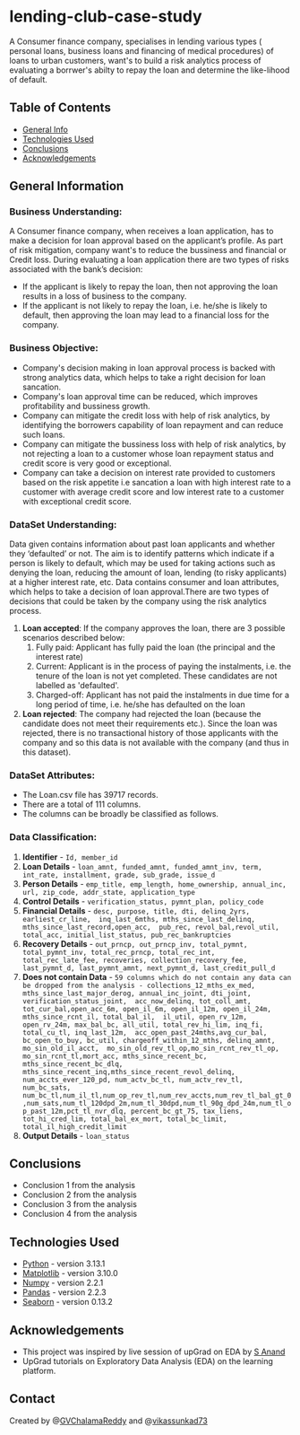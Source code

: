 # lending-club-case-study
A Consumer finance company, specialises in lending various types ( personal loans, business loans and financing of medical procedures) of loans to urban customers, want's to build a risk analytics process of evaluating a borrwer's abilty to repay the loan and determine the like-lihood of default.

## Table of Contents
* [General Info](#general-information)
* [Technologies Used](#technologies-used)
* [Conclusions](#conclusions)
* [Acknowledgements](#acknowledgements)

<!-- You can include any other section that is pertinent to your problem -->

## General Information
   ### Business Understanding:
   A Consumer finance company, when receives a loan application, has to make a decision for loan approval based on the applicant’s profile. As part of risk
   mitigation, company want's to reduce the bussiness and financial or Credit loss. During evaluating a loan application there are two types of risks 
   associated with the bank’s decision:
   - If the applicant is likely to repay the loan, then not approving the loan results in a loss of business to the company.
   - If the applicant is not likely to repay the loan, i.e. he/she is likely to default, then approving the loan may lead to a financial loss for the company.

   ### Business Objective:
   - Company's decision making in loan approval process is backed with strong analytics data, which helps to take a right decision for loan sancation.
   - Company's loan approval time can be reduced, which improves profitability and bussiness growth.
   - Company can mitigate the credit loss with help of risk analytics, by identifying the borrowers capability of loan repayment and can reduce such loans.
   - Company can mitigate the bussiness loss with help of risk analytics, by not rejecting a loan to a customer whose loan repayment status and credit score is very good or exceptional.
   - Company can take a decision on interest rate provided to customers based on the risk appetite i.e sancation a loan with high interest rate to a customer with average credit score and low interest rate to a customer with exceptional credit score.

  ### DataSet Understanding:
  Data given contains information about past loan applicants and whether they ‘defaulted’ or not. The aim is to identify patterns which indicate if a person 
  is likely to default, which may be used for taking actions such as denying the loan, reducing the amount of loan, lending (to risky applicants) at a higher 
  interest rate, etc. Data contains consumer and loan attributes, which helps to take a decision of loan approval.There are two types of decisions that could be taken by the company using the risk analytics process.
 1. **Loan accepted**: If the company approves the loan, there are 3 possible scenarios described below:
      1. Fully paid: Applicant has fully paid the loan (the principal and the interest rate)
      2. Current: Applicant is in the process of paying the instalments, i.e. the tenure of the loan is not yet completed. These candidates are not labelled as 'defaulted'.
      3. Charged-off: Applicant has not paid the instalments in due time for a long period of time, i.e. he/she has defaulted on the loan
 2. **Loan rejected**: The company had rejected the loan (because the candidate does not meet their requirements etc.). Since the loan was rejected, there is no transactional history of those applicants with the company and so this data is not available with the company (and thus in this dataset).

  ### DataSet Attributes: 
  - The Loan.csv file has 39717 records.
  - There are a total of 111 columns.
  - The columns can be broadly be classified as follows.

  ### Data Classification:
   1. **Identifier** - `Id, member_id`
   2. **Loan Details** - `loan_amnt, funded_amnt, funded_amnt_inv, term, int_rate, installment, grade, sub_grade, issue_d`
   3. **Person Details** - `emp_title, emp_length, home_ownership, annual_inc, url, zip_code, addr_state, application_type`
   4. **Control Details** - `verification_status, pymnt_plan, policy_code`
   5. **Financial Details** - `desc, purpose, title, dti, delinq_2yrs, earliest_cr_line,  inq_last_6mths, mths_since_last_delinq, mths_since_last_record,open_acc,  pub_rec, revol_bal,revol_util, total_acc, initial_list_status, pub_rec_bankruptcies` 
   6. **Recovery Details** -  `out_prncp, out_prncp_inv, total_pymnt, total_pymnt_inv, total_rec_prncp, total_rec_int,
                                total_rec_late_fee, recoveries, collection_recovery_fee, last_pymnt_d, last_pymnt_amnt, next_pymnt_d, last_credit_pull_d` 
   7. **Does not contain Data** - `59 columns which do not contain any data can be dropped from the analysis -
                                     collections_12_mths_ex_med, mths_since_last_major_derog, annual_inc_joint, dti_joint, verification_status_joint, 
                                     acc_now_delinq, tot_coll_amt, tot_cur_bal,open_acc_6m, open_il_6m, open_il_12m, open_il_24m, mths_since_rcnt_il, total_bal_il, 
                                     il_util, open_rv_12m, open_rv_24m, max_bal_bc, all_util, total_rev_hi_lim, inq_fi, total_cu_tl, inq_last_12m, 
                                     acc_open_past_24mths,avg_cur_bal, bc_open_to_buy, bc_util, chargeoff_within_12_mths, delinq_amnt, mo_sin_old_il_acct, 
                                     mo_sin_old_rev_tl_op,mo_sin_rcnt_rev_tl_op, mo_sin_rcnt_tl,mort_acc, mths_since_recent_bc, mths_since_recent_bc_dlq, 
                                     mths_since_recent_inq,mths_since_recent_revol_delinq, num_accts_ever_120_pd, num_actv_bc_tl, num_actv_rev_tl, num_bc_sats, num_bc_tl,num_il_tl,num_op_rev_tl,num_rev_accts,num_rev_tl_bal_gt_0,num_sats,num_tl_120dpd_2m,num_tl_30dpd,num_tl_90g_dpd_24m,num_tl_op_past_12m,pct_tl_nvr_dlq, percent_bc_gt_75, tax_liens, tot_hi_cred_lim, total_bal_ex_mort, total_bc_limit, total_il_high_credit_limit`
   8. **Output Details** - `loan_status`
          

## Conclusions
- Conclusion 1 from the analysis
- Conclusion 2 from the analysis
- Conclusion 3 from the analysis
- Conclusion 4 from the analysis

<!-- You don't have to answer all the questions - just the ones relevant to your project. -->


## Technologies Used
- [Python](https://www.python.org/) - version 3.13.1
- [Matplotlib](https://matplotlib.org/) - version 3.10.0
- [Numpy](https://numpy.org/) - version 2.2.1
- [Pandas](https://pandas.pydata.org/) - version 2.2.3
- [Seaborn](https://seaborn.pydata.org/) - version 0.13.2

<!-- As the libraries versions keep on changing, it is recommended to mention the version of library used in this project -->

## Acknowledgements
- This project was inspired by live session of upGrad on EDA by [S Anand](https://www.linkedin.com/in/sanand0/)
- UpGrad tutorials on Exploratory Data Analysis (EDA) on the learning platform.


## Contact
Created by @[GVChalamaReddy](https://github.com/GVChalamaReddy) and @[vikassunkad73](https://github.com/vikassunkad73)
